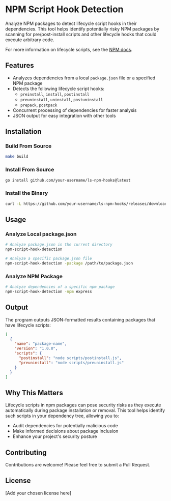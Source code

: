 # NPM Script Hook Detection

Analyze NPM packages to detect lifecycle script hooks in their dependencies. This tool helps identify potentially risky NPM packages by scanning for pre/post-install scripts and other lifecycle hooks that could execute arbitrary code.

For more information on lifecycle scripts, see the [NPM docs](https://docs.npmjs.com/cli/v11/using-npm/scripts).

## Features

- Analyzes dependencies from a local `package.json` file or a specified NPM package
- Detects the following lifecycle script hooks:
  - `preinstall`, `install`, `postinstall`
  - `preuninstall`, `uninstall`, `postuninstall`
  - `prepack`, `postpack`
- Concurrent processing of dependencies for faster analysis
- JSON output for easy integration with other tools

## Installation

### Build From Source

```bash
make build
```

### Install From Source

```bash
go install github.com/your-username/ls-npm-hooks@latest
```

### Install the Binary

```bash
curl -L https://github.com/your-username/ls-npm-hooks/releases/download/v0.1.0/ls-npm-hooks_linux_amd64.tar.gz | tar xz
```


## Usage

### Analyze Local package.json

```bash
# Analyze package.json in the current directory
npm-script-hook-detection

# Analyze a specific package.json file
npm-script-hook-detection -package /path/to/package.json
```


### Analyze NPM Package

```bash
# Analyze dependencies of a specific npm package
npm-script-hook-detection -npm express
```


## Output

The program outputs JSON-formatted results containing packages that have lifecycle scripts:

```json
[
  {
    "name": "package-name",
    "version": "1.0.0",
    "scripts": {
      "postinstall": "node scripts/postinstall.js",
      "preuninstall": "node scripts/preuninstall.js"
    }
  }
]
```


## Why This Matters

Lifecycle scripts in npm packages can pose security risks as they execute automatically during package installation or removal. This tool helps identify such scripts in your dependency tree, allowing you to:

- Audit dependencies for potentially malicious code
- Make informed decisions about package inclusion
- Enhance your project's security posture

## Contributing

Contributions are welcome! Please feel free to submit a Pull Request.

## License

[Add your chosen license here]
